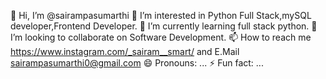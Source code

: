 👋 Hi, I’m @sairampasumarthi
👀 I’m interested in Python Full Stack,mySQL developer,Frontend Developer.
🌱 I’m currently learning full stack python.
💞️ I’m looking to collaborate on Software Development.
📫 How to reach me https://www.instagram.com/_sairam__smart/ and E.Mail sairampasumarthi0@gmail.com
😄 Pronouns: ...
⚡ Fun fact: ...

